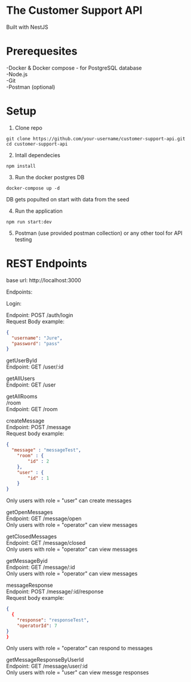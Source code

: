 # The Customer Support API 

Built with NestJS

# Prerequesites 

-Docker & Docker compose - for PostgreSQL database <br/>
-Node.js <br/>
-Git <br/> 
-Postman (optional)

# Setup
1. Clone repo
```
git clone https://github.com/your-username/customer-support-api.git
cd customer-support-api
```

2. Intall dependecies
```
npm install
```

3. Run the docker postgres DB
```
docker-compose up -d 
```
DB gets populted on start with data from the seed <br/>

4. Run the application
```
npm run start:dev
```

5. Postman (use provided postman collection) or any other tool for API testing

# REST Endpoints

base url: http://localhost:3000

Endpoints:

Login:

Endpoint: POST /auth/login <br/>
Request Body example: <br/>
```JSON
{
  "username": "Jure",
  "password": "pass"
}
```

getUserById <br/>
Endpoint: GET /user/:id

getAllUsers <br/>
Endpoint: GET /user

getAllRooms <br/>
/room <br/>
Endpoint: GET /room

createMessage <br/>
Endpoint: POST /message <br/>
Request body example: 
```JSON
{
  "message" : "messageTest",
    "room" : {
        "id" : 2
    },
    "user" : {
        "id" : 1
    }
}
```
Only users with role = "user" can create messages

getOpenMessages  <br/>
Endpoint: GET /message/open <br/>
Only users with role = "operator" can view messages

getClosedMessages <br/>
Endpoint: GET /message/closed <br/>
Only users with role = "operator" can view messages

getMessageByid <br/>
Endpoint: GET /message/:id <br/>
Only users with role = "operator" can view messages

messageResponse <br/>
Endpoint: POST /message/:id/response <br/>
Request body example:
```JSON
{
  {
    "response": "responseTest",
    "operatorId": 7
}
}
```
Only users with role = "operator" can respond to messages

getMessageResponseByUserId <br/>
Endpoint: GET /message/user/:id <br/>
Only users with role = "user" can view messge responses



